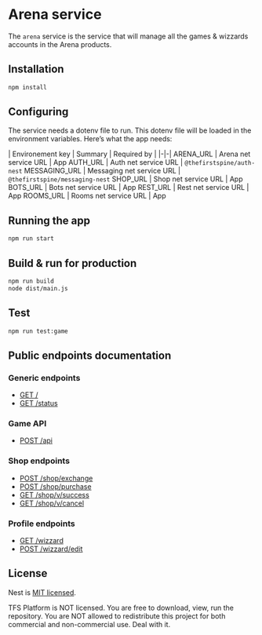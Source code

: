 # Arena service

The `arena` service is the service that will manage all the games & wizzards accounts in the Arena products.

## Installation

```bash
npm install
```

## Configuring

The service needs a dotenv file to run. This dotenv file will be loaded in the environment variables. Here’s what the app needs:

| Environement key | Summary | Required by |
|-|-|
ARENA_URL | Arena net service URL | App
AUTH_URL | Auth net service URL | `@thefirstspine/auth-nest`
MESSAGING_URL | Messaging net service URL | `@thefirstspine/messaging-nest`
SHOP_URL | Shop net service URL | App
BOTS_URL | Bots net service URL | App
REST_URL | Rest net service URL | App
ROOMS_URL | Rooms net service URL | App

## Running the app

```bash
npm run start
```

## Build & run for production

```bash
npm run build
node dist/main.js
```

## Test

```bash
npm run test:game
```

## Public endpoints documentation

### Generic endpoints

- [GET /](docs/generic.md#GET%20%2F)
- [GET /status](docs/generic.md#GET%20%2Fstatus)

### Game API

- [POST /api](docs/game-api.md#POST%20%2Fapi)

### Shop endpoints

- [POST /shop/exchange](docs/shop.md#POST%20%2Fshop%2Fexchange)
- [POST /shop/purchase](docs/shop.md#POST%20%2Fshop%2Fpurchase)
- [GET /shop/v/success](docs/shop.md#GET%20%2Fshop%2Fv%2Fsuccess)
- [GET /shop/v/cancel](docs/shop.md#GET%20%2Fshop%2Fv%2Fcancel)

### Profile endpoints

- [GET /wizzard](docs/wizzard.md#GET%20%2Fwizzard)
- [POST /wizzard/edit](docs/wizzard.md#POST%20%2Fwizzard%2Fedit)

## License

Nest is [MIT licensed](LICENSE).

TFS Platform is NOT licensed. You are free to download, view, run the repository. You are NOT allowed to redistribute this project for both commercial and non-commercial use. Deal with it.
